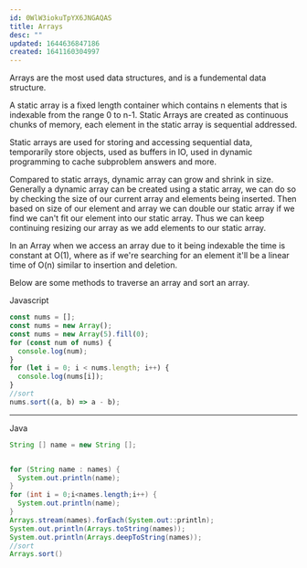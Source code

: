 ```yaml
---
id: 0WlW3iokuTpYX6JNGAQAS
title: Arrays
desc: ""
updated: 1644636847186
created: 1641160304997
---
```


Arrays are the most used data structures, and is a fundemental data structure.

A static array is a fixed length container which contains n elements that is indexable from the range 0 to n-1. Static Arrays are created as continuous chunks of memory, each element in the static array is sequential addressed.

Static arrays are used for storing and accessing sequential data, temporarily store objects, used as buffers in IO, used in dynamic programming to cache subproblem answers and more.

Compared to static arrays, dynamic array can grow and shrink in size. Generally a dynamic array can be created using a static array, we can do so by checking the size of our current array and elements being inserted. Then based on size of our element and array we can double our static array if we find we can't fit our element into our static array. Thus we can keep continuing resizing our array as we add elements to our static array.

In an Array when we access an array due to it being indexable the time is constant at O(1), where as if we're searching for an element it'll be a linear time of O(n) similar to insertion and deletion.

Below are some methods to traverse an array and sort an array.

Javascript

```javascript
const nums = [];
const nums = new Array();
const nums = new Array(5).fill(0);
for (const num of nums) {
  console.log(num);
}
for (let i = 0; i < nums.length; i++) {
  console.log(nums[i]);
}
//sort
nums.sort((a, b) => a - b);
```

---

Java

```java
String [] name = new String [];


for (String name : names) {
  System.out.println(name);
}
for (int i = 0;i<names.length;i++) {
  System.out.println(name);
}
Arrays.stream(names).forEach(System.out::println);
System.out.println(Arrays.toString(names));
System.out.println(Arrays.deepToString(names));
//sort
Arrays.sort()
```

